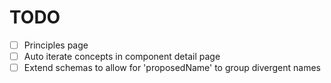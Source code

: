 # TODO

- [ ] Principles page
- [ ] Auto iterate concepts in component detail page
- [ ] Extend schemas to allow for 'proposedName' to group divergent names
